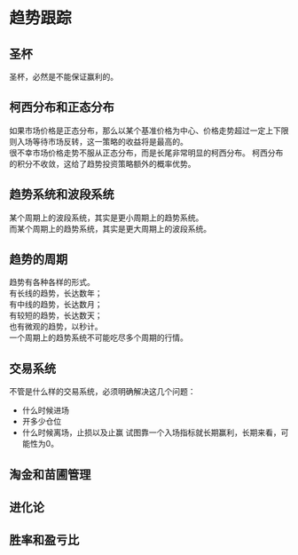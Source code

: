 # 趋势跟踪

## 圣杯
圣杯，必然是不能保证赢利的。
## 柯西分布和正态分布
如果市场价格是正态分布，那么以某个基准价格为中心、价格走势超过一定上下限则入场等待市场反转，这一策略的收益将是最高的。  
很不幸市场价格走势不服从正态分布，而是长尾非常明显的柯西分布。
柯西分布的积分不收敛，这给了趋势投资策略额外的概率优势。
## 趋势系统和波段系统
某个周期上的波段系统，其实是更小周期上的趋势系统。  
而某个周期上的趋势系统，其实是更大周期上的波段系统。
## 趋势的周期
趋势有各种各样的形式。  
有长线的趋势，长达数年；  
有中线的趋势，长达数月；  
有较短的趋势，长达数天；  
也有微观的趋势，以秒计。   
一个周期上的趋势系统不可能吃尽多个周期的行情。
## 交易系统
不管是什么样的交易系统，必须明确解决这几个问题：
* 什么时候进场
* 开多少仓位
* 什么时候离场，止损以及止赢
试图靠一个入场指标就长期赢利，长期来看，可能性为0。
## 淘金和苗圃管理
## 进化论
## 胜率和盈亏比
